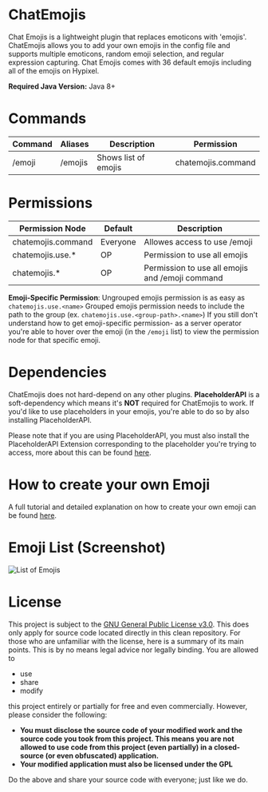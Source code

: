 # ChatEmojis
Chat Emojis is a lightweight plugin that replaces emoticons with 'emojis'.
ChatEmojis allows you to add your own emojis in the config file and supports multiple emoticons, random emoji selection, and regular expression capturing. Chat Emojis comes with 36 default emojis including all of the emojis on Hypixel.

**Required Java Version:** Java 8+

# Commands
| Command | Aliases | Description | Permission |
| ------ | ------ | ------ | ------ |
| /emoji | /emojis | Shows list of emojis | chatemojis.command |

# Permissions
| Permission Node | Default | Description
| ------ | ------ | ------ |
| chatemojis.command | Everyone | Allowes access to use /emoji |
| chatemojis.use.* | OP | Permission to use all emojis |
| chatemojis.* | OP | Permission to use all emojis and /emoji command |

**Emoji-Specific Permission**:
Ungrouped emojis permission is as easy as `chatemojis.use.<name>`
Grouped emojis permission needs to include the path to the group (ex. `chatemojis.use.<group-path>.<name>`)
If you still don't understand how to get emoji-specific permission- as a server operator you're able to hover over the emoji (in the `/emoji` list) to view the permission node for that specific emoji.

# Dependencies
ChatEmojis does not hard-depend on any other plugins.
**PlaceholderAPI** is a soft-dependency which means it's **NOT** required for ChatEmojis to work. If you'd like to use placeholders in your emojis, you're able to do so by also installing PlaceholderAPI.

Please note that if you are using PlaceholderAPI, you must also install the PlaceholderAPI Extension corresponding to the placeholder you're trying to access, more about this can be found [here](https://github.com/PlaceholderAPI/PlaceholderAPI/wiki/Placeholders).

# How to create your own Emoji
A full tutorial and detailed explanation on how to create your own emoji can be found [here](https://github.com/Mxlvin/ChatEmojis/wiki/How-to-create-your-own-emoji).

# Emoji List (Screenshot)
![List of Emojis](https://i.imgur.com/B0s6wga.png)

# License
This project is subject to the [GNU General Public License v3.0](https://github.com/Mxlvin/ChatEmojis/blob/main/LICENSE). This does only apply for source code located directly in this clean repository.
For those who are unfamiliar with the license, here is a summary of its main points. This is by no means legal advice nor legally binding.
You are allowed to
 - use
 - share
 - modify

this project entirely or partially for free and even commercially. However, please consider the following:

 - **You must disclose the source code of your modified work and the source code you took from this project. This means you are not allowed to use code from this project (even partially) in a closed-source (or even obfuscated) application.**
 - **Your modified application must also be licensed under the GPL**

Do the above and share your source code with everyone; just like we do.
